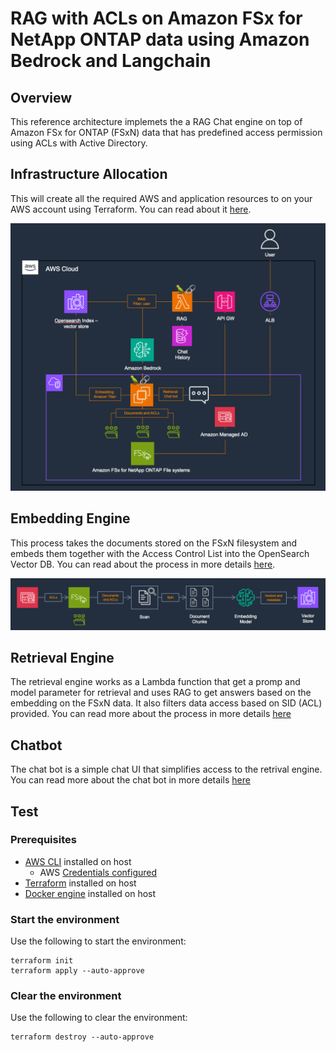 # RAG with ACLs on Amazon FSx for NetApp ONTAP data using Amazon Bedrock and Langchain
## Overview
This reference architecture implemets the a RAG Chat engine on top of Amazon FSx for ONTAP (FSxN) data that has predefined access permission using ACLs with Active Directory.


## Infrastructure Allocation
This will create all the required AWS and application resources to on your AWS account using Terraform. You can read about it [here](/terraform/).

![general architecture](/images/architecture.png)
## Embedding Engine
This process takes the documents stored on the FSxN filesystem and embeds them together with the Access Control List into the OpenSearch Vector DB. You can read about the process in more details [here](/embed/).

![embedding](/images/embedding.png)

## Retrieval Engine
The retrieval engine works as a Lambda function that get a promp and model parameter for retrieval and uses RAG to get answers based on the embedding on the FSxN data. It also filters data access based on SID (ACL) provided. You can read more about the process in more details [here](/lambda/)  

## Chatbot
The chat bot is a simple chat UI that simplifies access to the retrival engine. You can read more about the chat bot in more details [here](/chatapp/)

## Test
### Prerequisites
* [AWS CLI](https://docs.aws.amazon.com/cli/latest/userguide/getting-started-install.html) installed on host
    * AWS [Credentials configured](https://docs.aws.amazon.com/cli/latest/userguide/cli-chap-authentication.html)
* [Terraform](https://developer.hashicorp.com/terraform/tutorials/aws-get-started/install-cli) installed on host
* [Docker engine](https://docs.docker.com/engine/install/) installed on host

### Start the environment 
Use the following to start the environment:
```
terraform init
terraform apply --auto-approve
```

### Clear the environment
Use the following to clear the environment:
```
terraform destroy --auto-approve
```
